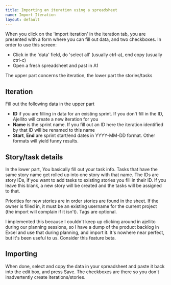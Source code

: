 ```yaml
---
title: Importing an iteration using a spreadsheet
name: Import Iteration
layout: default
---
```

When you click on the 'import iteration' in the iteration tab, you
are presented with a form where you can fill out data, and two
checkboxes. In order to use this screen:

-   Click in the 'data' field, do 'select all' (usually ctrl-a),
    end copy (usually ctrl-c)
-   Open a fresh spreadsheet and past in A1

The upper part concerns the iteration, the lower part the
stories/tasks

## Iteration

Fill out the following data in the upper part
-   **ID** if you are filling in data for an existing sprint. If
    you don't fill in the ID, Ajellito will create a new iteration for
    you
-   **Name** is the sprint name. If you fill out an ID here the
    iteration identified by that ID will be renamed to this name
-   **Start**, **End** are sprint start/end dates in YYYY-MM-DD
    format. Other formats will yield funny results.

## Story/task details

In the lower part, You basically fill out your task info. Tasks
that have the same story name get rolled up into one story with
that name. The IDs are story IDs, if you want to add tasks to
existing stories you fill in their ID. If you leave this blank, a
new story will be created and the tasks will be assigned to that.

Priorities for new stories are in order stories are found in the
sheet. If the owner is filled in, it must be an existing username
for the current project (the import will complain if it isn't).
Tags are optional.

I implemented this because I couldn't keep up clicking around in
ajellito during our planning sessions, so I have a dump of the
product backlog in Excel and use that during planning, and import
it. It's nowhere near perfect, but it's been useful to us. Consider
this feature beta.

## Importing

When done, select and copy the data in your spreadsheet and paste
it back into the edit box, and press Save. The checkboxes are there
so you don't inadvertently create iterations/stories.



